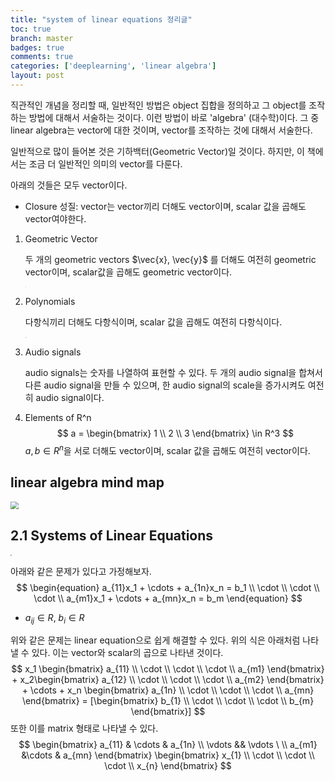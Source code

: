 ```yaml
---
title: "system of linear equations 정리글"
toc: true
branch: master
badges: true
comments: true
categories: ['deeplearning', 'linear algebra']
layout: post
---
```




직관적인 개념을 정리할 때, 일반적인 방법은 object 집합을 정의하고 그 object를 조작하는 방법에 대해서 서술하는 것이다. 이런 방법이 바로 'algebra' (대수학)이다. 그 중 linear algebra는 vector에 대한 것이며, vector를 조작하는 것에 대해서 서술한다. 

일반적으로 많이 들어본 것은 기하백터(Geometric Vector)일 것이다. 하지만, 이 책에서는 조금 더 일반적인 의미의 vector를 다룬다.

아래의 것들은 모두 vector이다.

- Closure 성질: vector는 vector끼리 더해도 vector이며, scalar 값을 곱해도 vector여야한다.

1. Geometric Vector

   두 개의 geometric vectors $\vec{x}, \vec{y}\$ 를 더해도 여전히 geometric vector이며, scalar값을 곱해도 geometric vector이다.

   <img src="https://upload.wikimedia.org/wikipedia/commons/thumb/f/fa/Vectores.svg/2560px-Vectores.svg.png" style="zoom:10%;" />

   

2. Polynomials

   다항식끼리 더해도 다항식이며, scalar 값을 곱해도 여전히 다항식이다.

   <img src="https://upload.wikimedia.org/wikipedia/commons/thumb/a/a3/Polynomialdeg3.svg/1920px-Polynomialdeg3.svg.png" style="zoom:10%;" />

   

3. Audio signals

   audio signals는 숫자를 나열하여 표현할 수 있다. 두 개의 audio signal을 합쳐서 다른 audio signal을 만들 수 있으며, 한 audio signal의 scale을 증가시켜도 여전히 audio signal이다.

4. Elements of R^n
   $$
   a = \begin{bmatrix}
   1 \\
   2 \\
   3
   \end{bmatrix} \in R^3
   $$
   $a, b \in R^n$을 서로 더해도 vector이며, scalar 값을 곱해도 여전히 vector이다. 



## linear algebra mind map

<img src="https://cdn-images-1.medium.com/freeze/max/1000/1*5haUfmOWQUh9N353hMy9KQ.png?q=20" style="zoom:80%;" />



## 2.1 Systems of Linear Equations

<img src="https://upload.wikimedia.org/wikipedia/commons/thumb/0/0e/Linear_Function_Graph.svg/1920px-Linear_Function_Graph.svg.png" style="zoom:15%;" />



아래와 같은 문제가 있다고 가정해보자.
$$
\begin{equation}
a_{11}x_1 + \cdots + a_{1n}x_n  = b_1 \\
\cdot \\
\cdot \\
\cdot \\
a_{m1}x_1 + \cdots + a_{mn}x_n  = b_m
\end{equation}
$$

- $a_{ij} \in R$, $b_i \in R$

위와 같은 문제는 linear equation으로 쉽게 해결할 수 있다.  위의 식은 아래처럼 나타낼 수 있다. 이는 vector와 scalar의 곱으로 나타낸 것이다.
$$
x_1 \begin{bmatrix} a_{11} \\ \cdot \\ \cdot \\ \cdot \\ a_{m1} \end{bmatrix}  + x_2\begin{bmatrix} a_{12} \\ \cdot \\ \cdot \\ \cdot \\ a_{m2} \end{bmatrix} + \cdots + x_n \begin{bmatrix} a_{1n} \\ \cdot \\ \cdot \\ \cdot \\ a_{mn} \end{bmatrix} = [\begin{bmatrix} b_{1} \\ \cdot \\ \cdot \\ \cdot \\ b_{m} \end{bmatrix}]
$$
또한 이를 matrix 형태로 나타낼 수 있다.
$$
\begin{bmatrix} a_{11} & \cdots &  a_{1n} \\ \vdots && \vdots  \ \\ a_{m1} &\cdots & a_{mn}  \end{bmatrix} \begin{bmatrix} x_{1} \\ \cdot \\ \cdot \\ \cdot \\ x_{n} \end{bmatrix}
$$






